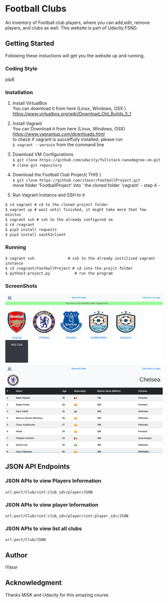 # Football Clubs

An inventory of Football club players, where you can add,edit, remove players, and clubs as well. 
This website is part of Udacity FSND.


## Getting Started

Following these instuctions will get you the website up and running. 

### Coding Style

pip8

### Installation
1.  Install VirtualBox  
You can download it from here (Linux, Windows, OSX ) https://www.virtualbox.org/wiki/Download_Old_Builds_5_1  
2. Install Vagrant  
You can Download it from here (Linux, Windows, OSX)  
https://www.vagrantup.com/downloads.html  
to check if vagrant is succeffully installed, please run  
`$ vagrant --versoin` from the command line  
3.  Download VM Configurations    
`$ git clone https://github.com/udacity/fullstack-nanodegree-vm.git  # clone git repository  
`  
4.  Download the Football Club Project( THIS )   
`$ git clone https://github.com/iYassr/FootballProject.git`  
move folder 'FootballProject' into ' the cloned folder 'vagrant' - step 4 -   

6. Run Vagrant Instance and SSH to it  
```
$ cd vagrant # cd to the cloned project folder  
$ vagrant up # wait until finished, it might take more that few minitus  
$ vagrant ssh # ssh to the already configured vm  
$ cd /vagrant  
$ pip3 install requests
$ pip3 install oauth2client
```

### Running 
```
$ vagrant ssh               # ssh to the already initilized vagrant instance
$ cd /vagrant/FootballProject # cd into the projct folder
$ python3 project.py           # run the program
```


### ScreenShots
![Alt text](screenshot1.png?raw=true "Title")
![Alt text](screenshot2.png?raw=true "Title")


## JSON API Endpoints 

### JSON APIs to view Players Information
`url:port/Club/<int:club_id>/player/JSON`

### JSON APIs to view player Information
`url:port/Club/<int:club_id>/player/<int:player_id>/JSON`

### JSON APIs to view list all clubs
`url:port/Club/JSON`

## Author

iYassr

## Acknowledgment

Thanks MiSK and Udacity for this amazing course.

